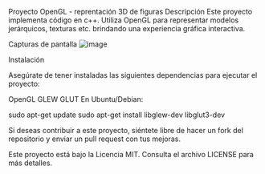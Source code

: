 Proyecto OpenGL - reprentación 3D de figuras 
Descripción
Este proyecto implementa código en c++. Utiliza OpenGL para representar modelos jerárquicos, texturas etc. brindando una experiencia gráfica interactiva.


Capturas de pantalla
![image](https://github.com/user-attachments/assets/dcb2cd3e-1988-4aef-8e0b-850d4f01108a)


Instalación

Asegúrate de tener instaladas las siguientes dependencias para ejecutar el proyecto:

OpenGL
GLEW 
GLUT 
En Ubuntu/Debian:


sudo apt-get update
sudo apt-get install libglew-dev libglut3-dev

Si deseas contribuir a este proyecto, siéntete libre de hacer un fork del repositorio y enviar un pull request con tus mejoras.

Este proyecto está bajo la Licencia MIT. Consulta el archivo LICENSE para más detalles.

